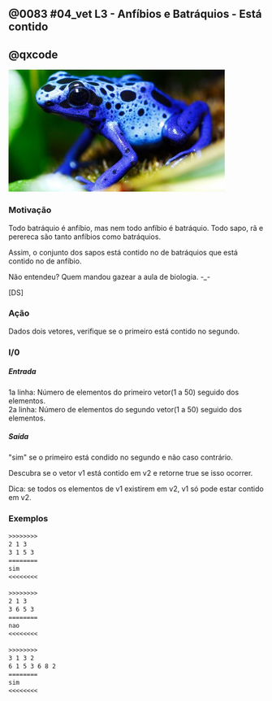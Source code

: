 ## @0083 #04_vet L3 - Anfíbios e Batráquios - Está contido
## @qxcode

![](capa.jpg)

### Motivação

Todo batráquio é anfíbio, mas nem todo anfíbio é batráquio. Todo sapo, rã e perereca são tanto anfíbios
como batráquios.

Assim, o conjunto dos sapos está contido no de batráquios que está contido no de anfíbio.

Não entendeu? Quem mandou gazear a aula de biologia. -_-

\[DS\]

### Ação

Dados dois vetores, verifique se o primeiro está contido no segundo.

### I/0  

##### Entrada

1a linha: Número de elementos do primeiro vetor(1 a 50) seguido dos elementos.  
2a linha: Número de elementos do segundo vetor(1 a 50) seguido dos elementos.

##### Saída

"sim" se o primeiro está condido no segundo e não caso contrário.

Descubra se o vetor v1 está contido em v2 e retorne true se isso ocorrer.
  
Dica: se todos os elementos de v1 existirem em v2, v1 só pode estar
contido em v2.

### Exemplos

```
>>>>>>>>
2 1 3
3 1 5 3
========
sim
<<<<<<<<

>>>>>>>>
2 1 3
3 6 5 3
========
nao
<<<<<<<<

>>>>>>>>
3 1 3 2
6 1 5 3 6 8 2
========
sim
<<<<<<<<
```

<!---
>>>>>>>> 01
2 7 8
3 3 4 5
========
nao
<<<<<<<<

>>>>>>>> 02
4 3 4 4 5
5 3 4 4 5 1
========
sim
<<<<<<<<

>>>>>>>> 03
4 3 4 3 2
5 3 4 5 7 3
========
nao
<<<<<<<<
--->